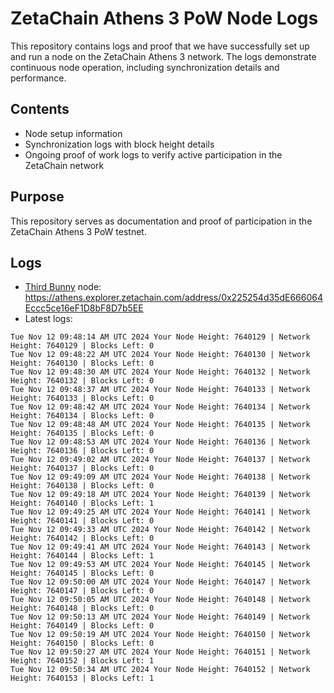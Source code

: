 # ZetaChain Athens 3 PoW Node Logs
This repository contains logs and proof that we have successfully set up and run a node on the ZetaChain Athens 3 network. The logs demonstrate continuous node operation, including synchronization details and performance.

## Contents
- Node setup information
- Synchronization logs with block height details
- Ongoing proof of work logs to verify active participation in the ZetaChain network

## Purpose
This repository serves as documentation and proof of participation in the ZetaChain Athens 3 PoW testnet.

## Logs

- [Third Bunny](https://thirdbunny.xyz/) node: https://athens.explorer.zetachain.com/address/0x225254d35dE666064Eccc5ce16eF1D8bF8D7b5EE
- Latest logs:
```
Tue Nov 12 09:48:14 AM UTC 2024 Your Node Height: 7640129 | Network Height: 7640129 | Blocks Left: 0
Tue Nov 12 09:48:22 AM UTC 2024 Your Node Height: 7640130 | Network Height: 7640130 | Blocks Left: 0
Tue Nov 12 09:48:30 AM UTC 2024 Your Node Height: 7640132 | Network Height: 7640132 | Blocks Left: 0
Tue Nov 12 09:48:37 AM UTC 2024 Your Node Height: 7640133 | Network Height: 7640133 | Blocks Left: 0
Tue Nov 12 09:48:42 AM UTC 2024 Your Node Height: 7640134 | Network Height: 7640134 | Blocks Left: 0
Tue Nov 12 09:48:48 AM UTC 2024 Your Node Height: 7640135 | Network Height: 7640135 | Blocks Left: 0
Tue Nov 12 09:48:53 AM UTC 2024 Your Node Height: 7640136 | Network Height: 7640136 | Blocks Left: 0
Tue Nov 12 09:49:02 AM UTC 2024 Your Node Height: 7640137 | Network Height: 7640137 | Blocks Left: 0
Tue Nov 12 09:49:09 AM UTC 2024 Your Node Height: 7640138 | Network Height: 7640138 | Blocks Left: 0
Tue Nov 12 09:49:18 AM UTC 2024 Your Node Height: 7640139 | Network Height: 7640140 | Blocks Left: 1
Tue Nov 12 09:49:25 AM UTC 2024 Your Node Height: 7640141 | Network Height: 7640141 | Blocks Left: 0
Tue Nov 12 09:49:33 AM UTC 2024 Your Node Height: 7640142 | Network Height: 7640142 | Blocks Left: 0
Tue Nov 12 09:49:41 AM UTC 2024 Your Node Height: 7640143 | Network Height: 7640144 | Blocks Left: 1
Tue Nov 12 09:49:53 AM UTC 2024 Your Node Height: 7640145 | Network Height: 7640145 | Blocks Left: 0
Tue Nov 12 09:50:00 AM UTC 2024 Your Node Height: 7640147 | Network Height: 7640147 | Blocks Left: 0
Tue Nov 12 09:50:05 AM UTC 2024 Your Node Height: 7640148 | Network Height: 7640148 | Blocks Left: 0
Tue Nov 12 09:50:13 AM UTC 2024 Your Node Height: 7640149 | Network Height: 7640149 | Blocks Left: 0
Tue Nov 12 09:50:19 AM UTC 2024 Your Node Height: 7640150 | Network Height: 7640150 | Blocks Left: 0
Tue Nov 12 09:50:27 AM UTC 2024 Your Node Height: 7640151 | Network Height: 7640152 | Blocks Left: 1
Tue Nov 12 09:50:34 AM UTC 2024 Your Node Height: 7640152 | Network Height: 7640153 | Blocks Left: 1
```
